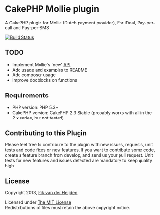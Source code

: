 # CakePHP Mollie plugin #

A CakePHP plugin for Mollie (Dutch payment provider), For iDeal, Pay-per-call and Pay-per-SMS

[![Build Status](https://travis-ci.org/djbobke/cakephp-mollie.png?branch=master)](https://travis-ci.org/djbobke/cakephp-mollie)

## TODO ##

* Implement Mollie's 'new' [API](https://www.mollie.nl/files/documentatie/payments-api-nl.pdf)
* Add usage and examples to README
* Add composer usage
* improve docblocks on functions

## Requirements ##

* PHP version: PHP 5.3+
* CakePHP version: CakePHP 2.3 Stable (probably works with all in the 2.x series, but not tested)

## Contributing to this Plugin ##

Please feel free to contribute to the plugin with new issues, requests, unit tests and code fixes or new features. If you want to contribute some code, create a feature branch from develop, and send us your pull request. Unit tests for new features and issues detected are mandatory to keep quality high.

## License ##

Copyright 2013, [Rik van der Heijden](http://rikvanderheijden.com)

Licensed under [The MIT License](http://www.opensource.org/licenses/mit-license.php)<br/>
Redistributions of files must retain the above copyright notice.

